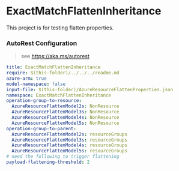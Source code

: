 # ExactMatchFlattenInheritance

This project is for testing flatten properties.

### AutoRest Configuration
> see https://aka.ms/autorest

``` yaml
title: ExactMatchFlattenInheritance
require: $(this-folder)/../../../readme.md
azure-arm: true
model-namespace: false
input-file: $(this-folder)/AzureResourceFlattenProperties.json
namespace: ExactMatchFlattenInheritance
operation-group-to-resource:
  AzureResourceFlattenModel2s: NonResource
  AzureResourceFlattenModel3s: NonResource
  AzureResourceFlattenModel4s: NonResource
  AzureResourceFlattenModel5s: NonResource
operation-group-to-parent:
  AzureResourceFlattenModel2s: resourceGroups
  AzureResourceFlattenModel3s: resourceGroups
  AzureResourceFlattenModel4s: resourceGroups
  AzureResourceFlattenModel5s: resourceGroups
# need the following to trigger flattening
payload-flattening-threshold: 2
```
